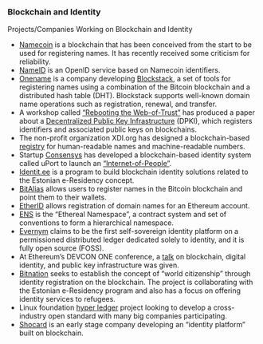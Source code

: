### Blockchain and Identity

Projects/Companies Working on Blockchain and Identity

 * [Namecoin](http://namecoin.org/) is a blockchain that has been conceived from the start to be used for registering names. It has recently received some criticism for reliability.
 * [NameID](https://nameid.org/) is an OpenID service based on Namecoin identifiers.
 * [Onename](https://onename.com/) is a company developing [Blockstack](https://github.com/blockstack), a set of tools for registering names using a combination of the Bitcoin blockchain and a distributed hash table (DHT). Blockstack supports well-known domain name operations such as registration, renewal, and transfer.
 * A workshop called [“Rebooting the Web-of-Trust”](http://weboftrust.info/) has produced a paper about a [Decentralized Public Key Infrastructure](https://github.com/WebOfTrustInfo/rebooting-the-web-of-trust/raw/master/final-documents/dpki.pdf) (DPKI), which registers identifiers and associated public keys on blockchains.
 * The non-profit organization XDI.org has designed a blockchain-based [registry](https://docs.google.com/document/d/1i-XChGFsuAi-Id85FWXjX6hOWDn9Sq-qe7ARykJgsBI/) for human-readable names and machine-readable numbers.
 * Startup [Consensys](https://consensys.net/) has developed a blockchain-based identity system called uPort to launch an [“Internet-of-People”](http://www.ibtimes.co.uk/ethereum-studio-consensys-launches-internet-people-digital-ids-assets-secured-unbuntu-phones-1542620).
 * [Identit.ee](http://www.identit.ee/) is a program to build blockchain identity solutions related to the Estonian e-Residency concept.
 * [BitAlias](https://bitalias.github.io/) allows users to register names in the Bitcoin blockchain and point them to their wallets.
 * [EtherID](http://etherid.org/) allows registration of domain names for an Ethereum account.
 * [ENS](https://github.com/nexusdev/ENS) is the “Ethereal Namespace”, a contract system and set of conventions to form a hierarchical namespace.
 * [Evernym](http://www.evernym.com/) claims to be the first self-sovereign identity platform on a permissioned distributed ledger dedicated solely to identity, and it is fully open source (FOSS).
 * At Ethereum’s DEVCON ONE conference, a [talk](https://www.youtube.com/watch?v=QpaTOvAhLR4) on blockchain, digital identity, and public key infrastructure was given.
 * [Bitnation](https://bitnation.co/) seeks to establish the concept of “world citizenship” through identity registration on the blockchain. The project is collaborating with the Estonian e-Residency program and also has a focus on offering identity services to refugees.
 * Linux foundation [hyper ledger](https://www.hyperledger.org/) project looking to develop a cross-industry open standard with many big companies participating.
 * [Shocard](https://shocard.com/) is an early stage company developing an “identity platform” built on blockchain.


